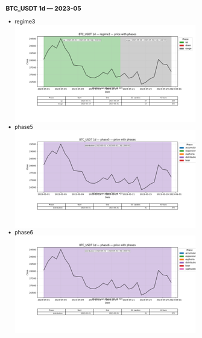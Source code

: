 ### BTC_USDT 1d — 2023-05

- regime3
![BTC_USDT_1d_regime3_2023-05_phase_price.png](outputs/fourier/phase_monthly/BTC_USDT/1d/2023/2023-05/BTC_USDT_1d_regime3_2023-05_phase_price.png)
- phase5
![BTC_USDT_1d_phase5_2023-05_phase_price.png](outputs/fourier/phase_monthly/BTC_USDT/1d/2023/2023-05/BTC_USDT_1d_phase5_2023-05_phase_price.png)
- phase6
![BTC_USDT_1d_phase6_2023-05_phase_price.png](outputs/fourier/phase_monthly/BTC_USDT/1d/2023/2023-05/BTC_USDT_1d_phase6_2023-05_phase_price.png)